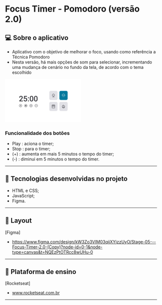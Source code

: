 # Focus Timer - Pomodoro (versão 2.0)

## 💻 Sobre o aplicativo
- Aplicativo com o objetivo de melhorar o foco, usando como referência a Técnica Pomodoro
- Nesta versão, há mais opções de som para selecionar, incrementando uma mudança de cenário no fundo da tela, de acordo com o tema escolhido

<img alt="Imagem do Projeto" src="./images/projetoFocusTimer2.png" width="50%">

### Funcionalidade dos botões
- Play  : aciona o timer;<br/>
- Stop  : para o timer;<br/>
- (+)   : aumenta em mais 5 minutos o tempo do timer;<br/>
- (-)   : diminui em 5 minutos o tempo do timer.<br/>

---

## 🚀 Tecnologias desenvolvidas no projeto
- HTML e CSS;<br/>
- JavaScript;<br/>
- Figma.<br/>

---

## 🔖 Layout
[Figma]
- https://www.figma.com/design/kW3Zo3VIM03qijXYjzzUyO/Stage-05---Focus-Timer-2.0-(Copy)?node-id=0-1&node-type=canvas&t=NQEzPtOTRcc8wUHu-0

---

## :memo: Plataforma de ensino
[Rocketseat]
- www.rocketseat.com.br

---



